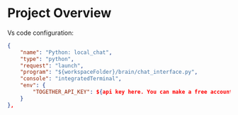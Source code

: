 
# Project Overview

Vs code configuration:

```json
{
    "name": "Python: local_chat",
    "type": "python",
    "request": "launch",
    "program": "${workspaceFolder}/brain/chat_interface.py",
    "console": "integratedTerminal",
    "env": {
        "TOGETHER_API_KEY": ${api key here. You can make a free account at together.ai to get an api key},
    }
},
```
